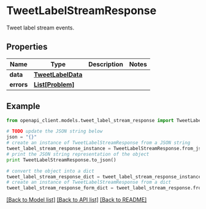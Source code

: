 # TweetLabelStreamResponse

Tweet label stream events.

## Properties
Name | Type | Description | Notes
------------ | ------------- | ------------- | -------------
**data** | [**TweetLabelData**](TweetLabelData.md) |  | 
**errors** | [**List[Problem]**](Problem.md) |  | 

## Example

```python
from openapi_client.models.tweet_label_stream_response import TweetLabelStreamResponse

# TODO update the JSON string below
json = "{}"
# create an instance of TweetLabelStreamResponse from a JSON string
tweet_label_stream_response_instance = TweetLabelStreamResponse.from_json(json)
# print the JSON string representation of the object
print TweetLabelStreamResponse.to_json()

# convert the object into a dict
tweet_label_stream_response_dict = tweet_label_stream_response_instance.to_dict()
# create an instance of TweetLabelStreamResponse from a dict
tweet_label_stream_response_form_dict = tweet_label_stream_response.from_dict(tweet_label_stream_response_dict)
```
[[Back to Model list]](../README.md#documentation-for-models) [[Back to API list]](../README.md#documentation-for-api-endpoints) [[Back to README]](../README.md)



